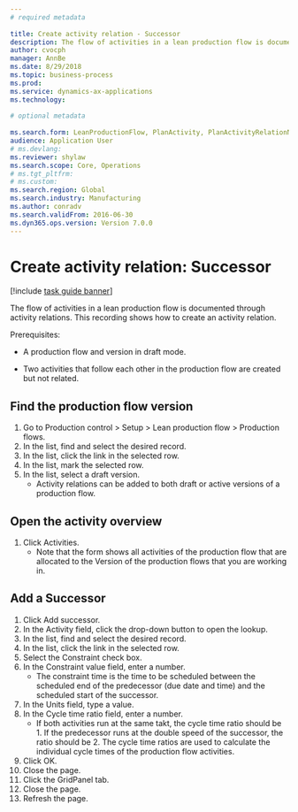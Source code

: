 ```yaml
--- 
# required metadata 
 
title: Create activity relation - Successor
description: The flow of activities in a lean production flow is documented through activity relations. 
author: cvocph
manager: AnnBe 
ms.date: 8/29/2018
ms.topic: business-process 
ms.prod:  
ms.service: dynamics-ax-applications 
ms.technology:  
 
# optional metadata 
 
ms.search.form: LeanProductionFlow, PlanActivity, PlanActivityRelationNew, PlanActivityLookup, DefaultDashboard   
audience: Application User 
# ms.devlang:  
ms.reviewer: shylaw
ms.search.scope: Core, Operations 
# ms.tgt_pltfrm:  
# ms.custom:  
ms.search.region: Global
ms.search.industry: Manufacturing
ms.author: conradv
ms.search.validFrom: 2016-06-30 
ms.dyn365.ops.version: Version 7.0.0 
---
```

# Create activity relation: Successor

[!include [task guide banner](../../includes/task-guide-banner.md)]

The flow of activities in a lean production flow is documented through activity relations. This recording shows how to create an activity relation.

Prerequisites:

- A production flow and version in draft mode. 

- Two activities that follow each other in the production flow are created but not related.


## Find the production flow version 
1. Go to Production control > Setup > Lean production flow > Production flows.
2. In the list, find and select the desired record.
3. In the list, click the link in the selected row.
4. In the list, mark the selected row.
5. In the list, select a draft version.
    * Activity relations can be added to both draft or active versions of a production flow.  

## Open the activity overview
1. Click Activities.
    * Note that the form shows all activities of the production flow that are allocated to the Version of the production flows that you are working in.  

## Add a Successor
1. Click Add successor.
2. In the Activity field, click the drop-down button to open the lookup.
3. In the list, find and select the desired record.
4. In the list, click the link in the selected row.
5. Select the Constraint check box.
6. In the Constraint value field, enter a number.
    * The constraint time is the time to be scheduled between the scheduled end of the predecessor (due date and time) and the scheduled start of the successor.  
7. In the Units field, type a value.
8. In the Cycle time ratio field, enter a number.
    * If both activities run at the same takt, the cycle time ratio should be 1. If the predecessor runs at the double speed of the successor, the ratio should be 2.   The cycle time ratios are used to calculate the individual cycle times of the production flow activities.  
9. Click OK.
10. Close the page.
11. Click the GridPanel tab.
12. Close the page.
13. Refresh the page.

